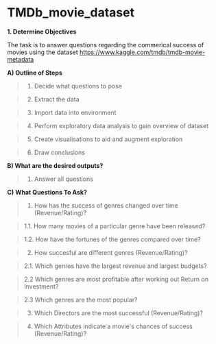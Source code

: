 # TMDb_movie_dataset

 **1. Determine Objectives**
 
The task is to answer questions regarding the commerical success of movies using the dataset
https://www.kaggle.com/tmdb/tmdb-movie-metadata


**A) Outline of Steps** 

>1. Decide what questions to pose

>2. Extract the data  

>3. Import data into environment  

>4. Perform exploratory data analysis to gain overview of dataset

>5. Create visualisations to aid and augment exploration 

>6. Draw conclusions


**B) What are the desired outputs?** 

>1. Answer all questions 


**C) What Questions To Ask?**

>1. How has the success of genres changed over time (Revenue/Rating)?

>1.1. How many movies of a particular genre have been released?

>1.2. How have the fortunes of the genres compared over time?

>2. How succesful are different genres (Revenue/Rating)?

>2.1. Which genres have the largest revenue and largest budgets?

>2.2 Which genres are most profitable after working out Return on Investment?

>2.3 Which genres are the most popular?

>3. Which Directors are the most successful (Revenue/Rating)?

>4. Which Attributes indicate a movie's chances of success (Revenue/Rating)?

